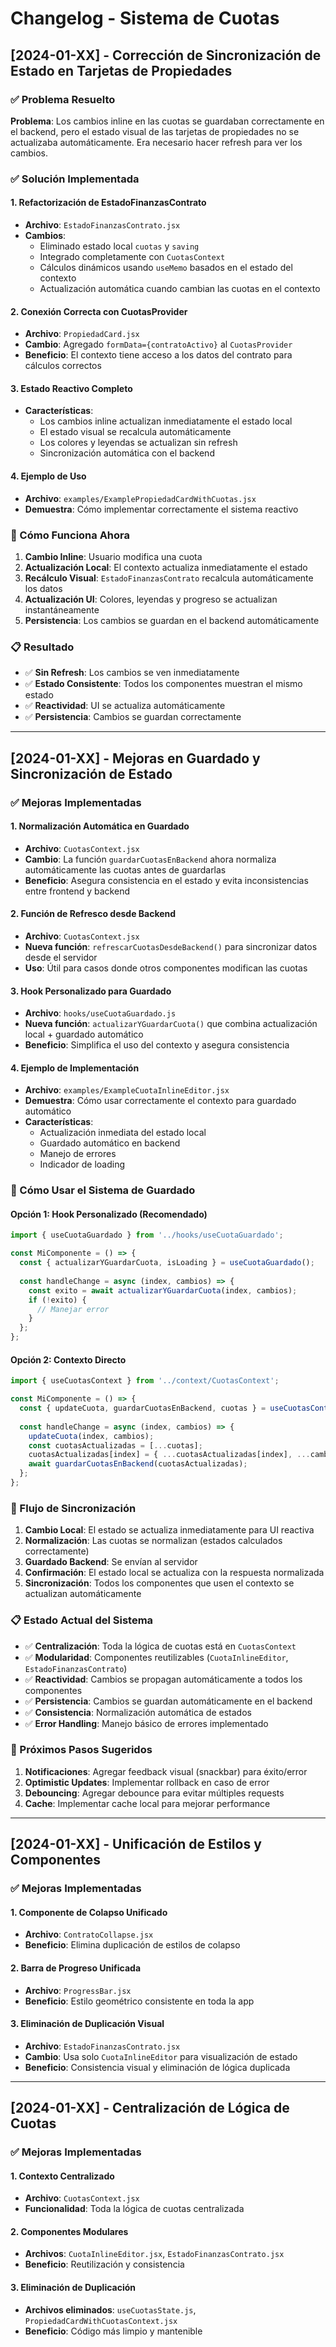 # Changelog - Sistema de Cuotas

## [2024-01-XX] - Corrección de Sincronización de Estado en Tarjetas de Propiedades

### ✅ Problema Resuelto

**Problema**: Los cambios inline en las cuotas se guardaban correctamente en el backend, pero el estado visual de las tarjetas de propiedades no se actualizaba automáticamente. Era necesario hacer refresh para ver los cambios.

### ✅ Solución Implementada

#### 1. **Refactorización de EstadoFinanzasContrato**
- **Archivo**: `EstadoFinanzasContrato.jsx`
- **Cambios**:
  - Eliminado estado local `cuotas` y `saving`
  - Integrado completamente con `CuotasContext`
  - Cálculos dinámicos usando `useMemo` basados en el estado del contexto
  - Actualización automática cuando cambian las cuotas en el contexto

#### 2. **Conexión Correcta con CuotasProvider**
- **Archivo**: `PropiedadCard.jsx`
- **Cambio**: Agregado `formData={contratoActivo}` al `CuotasProvider`
- **Beneficio**: El contexto tiene acceso a los datos del contrato para cálculos correctos

#### 3. **Estado Reactivo Completo**
- **Características**:
  - Los cambios inline actualizan inmediatamente el estado local
  - El estado visual se recalcula automáticamente
  - Los colores y leyendas se actualizan sin refresh
  - Sincronización automática con el backend

#### 4. **Ejemplo de Uso**
- **Archivo**: `examples/ExamplePropiedadCardWithCuotas.jsx`
- **Demuestra**: Cómo implementar correctamente el sistema reactivo

### 🔧 Cómo Funciona Ahora

1. **Cambio Inline**: Usuario modifica una cuota
2. **Actualización Local**: El contexto actualiza inmediatamente el estado
3. **Recálculo Visual**: `EstadoFinanzasContrato` recalcula automáticamente los datos
4. **Actualización UI**: Colores, leyendas y progreso se actualizan instantáneamente
5. **Persistencia**: Los cambios se guardan en el backend automáticamente

### 📋 Resultado

- ✅ **Sin Refresh**: Los cambios se ven inmediatamente
- ✅ **Estado Consistente**: Todos los componentes muestran el mismo estado
- ✅ **Reactividad**: UI se actualiza automáticamente
- ✅ **Persistencia**: Cambios se guardan correctamente

---

## [2024-01-XX] - Mejoras en Guardado y Sincronización de Estado

### ✅ Mejoras Implementadas

#### 1. **Normalización Automática en Guardado**
- **Archivo**: `CuotasContext.jsx`
- **Cambio**: La función `guardarCuotasEnBackend` ahora normaliza automáticamente las cuotas antes de guardarlas
- **Beneficio**: Asegura consistencia en el estado y evita inconsistencias entre frontend y backend

#### 2. **Función de Refresco desde Backend**
- **Archivo**: `CuotasContext.jsx`
- **Nueva función**: `refrescarCuotasDesdeBackend()` para sincronizar datos desde el servidor
- **Uso**: Útil para casos donde otros componentes modifican las cuotas

#### 3. **Hook Personalizado para Guardado**
- **Archivo**: `hooks/useCuotaGuardado.js`
- **Nueva función**: `actualizarYGuardarCuota()` que combina actualización local + guardado automático
- **Beneficio**: Simplifica el uso del contexto y asegura consistencia

#### 4. **Ejemplo de Implementación**
- **Archivo**: `examples/ExampleCuotaInlineEditor.jsx`
- **Demuestra**: Cómo usar correctamente el contexto para guardado automático
- **Características**: 
  - Actualización inmediata del estado local
  - Guardado automático en backend
  - Manejo de errores
  - Indicador de loading

### 🔧 Cómo Usar el Sistema de Guardado

#### Opción 1: Hook Personalizado (Recomendado)
```jsx
import { useCuotaGuardado } from '../hooks/useCuotaGuardado';

const MiComponente = () => {
  const { actualizarYGuardarCuota, isLoading } = useCuotaGuardado();
  
  const handleChange = async (index, cambios) => {
    const exito = await actualizarYGuardarCuota(index, cambios);
    if (!exito) {
      // Manejar error
    }
  };
};
```

#### Opción 2: Contexto Directo
```jsx
import { useCuotasContext } from '../context/CuotasContext';

const MiComponente = () => {
  const { updateCuota, guardarCuotasEnBackend, cuotas } = useCuotasContext();
  
  const handleChange = async (index, cambios) => {
    updateCuota(index, cambios);
    const cuotasActualizadas = [...cuotas];
    cuotasActualizadas[index] = { ...cuotasActualizadas[index], ...cambios };
    await guardarCuotasEnBackend(cuotasActualizadas);
  };
};
```

### 🎯 Flujo de Sincronización

1. **Cambio Local**: El estado se actualiza inmediatamente para UI reactiva
2. **Normalización**: Las cuotas se normalizan (estados calculados correctamente)
3. **Guardado Backend**: Se envían al servidor
4. **Confirmación**: El estado local se actualiza con la respuesta normalizada
5. **Sincronización**: Todos los componentes que usen el contexto se actualizan automáticamente

### 📋 Estado Actual del Sistema

- ✅ **Centralización**: Toda la lógica de cuotas está en `CuotasContext`
- ✅ **Modularidad**: Componentes reutilizables (`CuotaInlineEditor`, `EstadoFinanzasContrato`)
- ✅ **Reactividad**: Cambios se propagan automáticamente a todos los componentes
- ✅ **Persistencia**: Cambios se guardan automáticamente en el backend
- ✅ **Consistencia**: Normalización automática de estados
- ✅ **Error Handling**: Manejo básico de errores implementado

### 🚀 Próximos Pasos Sugeridos

1. **Notificaciones**: Agregar feedback visual (snackbar) para éxito/error
2. **Optimistic Updates**: Implementar rollback en caso de error
3. **Debouncing**: Agregar debounce para evitar múltiples requests
4. **Cache**: Implementar cache local para mejorar performance

---

## [2024-01-XX] - Unificación de Estilos y Componentes

### ✅ Mejoras Implementadas

#### 1. **Componente de Colapso Unificado**
- **Archivo**: `ContratoCollapse.jsx`
- **Beneficio**: Elimina duplicación de estilos de colapso

#### 2. **Barra de Progreso Unificada**
- **Archivo**: `ProgressBar.jsx`
- **Beneficio**: Estilo geométrico consistente en toda la app

#### 3. **Eliminación de Duplicación Visual**
- **Archivo**: `EstadoFinanzasContrato.jsx`
- **Cambio**: Usa solo `CuotaInlineEditor` para visualización de estado
- **Beneficio**: Consistencia visual y eliminación de lógica duplicada

---

## [2024-01-XX] - Centralización de Lógica de Cuotas

### ✅ Mejoras Implementadas

#### 1. **Contexto Centralizado**
- **Archivo**: `CuotasContext.jsx`
- **Funcionalidad**: Toda la lógica de cuotas centralizada

#### 2. **Componentes Modulares**
- **Archivos**: `CuotaInlineEditor.jsx`, `EstadoFinanzasContrato.jsx`
- **Beneficio**: Reutilización y consistencia

#### 3. **Eliminación de Duplicación**
- **Archivos eliminados**: `useCuotasState.js`, `PropiedadCardWithCuotasContext.jsx`
- **Beneficio**: Código más limpio y mantenible 